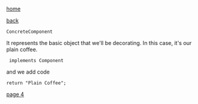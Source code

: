 [home](./page01.md)

[back](./page02.md)


```
ConcreteComponent
```

It represents the basic object that we'll be decorating. In this case, it's our plain coffee.

```
 implements Component
```
and we add code

```
return "Plain Coffee";
```

 


[page 4](./page04.md)

